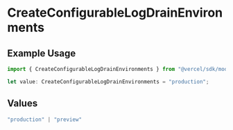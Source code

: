 # CreateConfigurableLogDrainEnvironments

## Example Usage

```typescript
import { CreateConfigurableLogDrainEnvironments } from "@vercel/sdk/models/createconfigurablelogdrainop.js";

let value: CreateConfigurableLogDrainEnvironments = "production";
```

## Values

```typescript
"production" | "preview"
```
